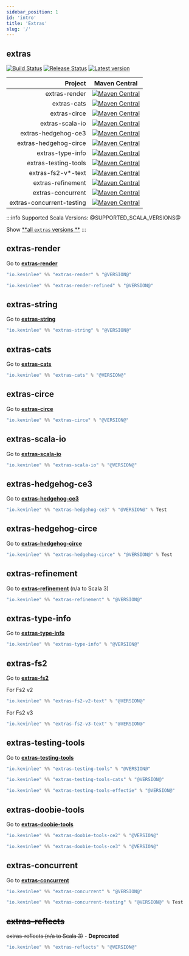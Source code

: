 ```yaml
---
sidebar_position: 1
id: 'intro'
title: 'Extras'
slug: '/'
---
```


## extras

[![Build Status](https://github.com/kevin-lee/extras/workflows/Build-All/badge.svg)](https://github.com/kevin-lee/extras/actions?workflow=Build-All)
[![Release Status](https://github.com/kevin-lee/extras/workflows/Release/badge.svg)](https://github.com/kevin-lee/extras/actions?workflow=Release)
[![Latest version](https://index.scala-lang.org/kevin-lee/extras/latest.svg)](https://index.scala-lang.org/kevin-lee/extras)

|                   Project | Maven Central                                                                                                                                                                                           |
|--------------------------:|---------------------------------------------------------------------------------------------------------------------------------------------------------------------------------------------------------|
|             extras-render | [![Maven Central](https://maven-badges.herokuapp.com/maven-central/io.kevinlee/extras-render_2.13/badge.svg)](https://search.maven.org/artifact/io.kevinlee/extras-render_2.13)                         |
|               extras-cats | [![Maven Central](https://maven-badges.herokuapp.com/maven-central/io.kevinlee/extras-cats_2.13/badge.svg)](https://search.maven.org/artifact/io.kevinlee/extras-cats_2.13)                             |
|              extras-circe | [![Maven Central](https://maven-badges.herokuapp.com/maven-central/io.kevinlee/extras-circe_2.13/badge.svg)](https://search.maven.org/artifact/io.kevinlee/extras-circe_2.13)                           |
|           extras-scala-io | [![Maven Central](https://maven-badges.herokuapp.com/maven-central/io.kevinlee/extras-scala-io_2.13/badge.svg)](https://search.maven.org/artifact/io.kevinlee/extras-scala-io_2.13)                     |
|       extras-hedgehog-ce3 | [![Maven Central](https://maven-badges.herokuapp.com/maven-central/io.kevinlee/extras-hedgehog-ce3_2.13/badge.svg)](https://search.maven.org/artifact/io.kevinlee/extras-hedgehog-ce3_2.13)             |
|     extras-hedgehog-circe | [![Maven Central](https://maven-badges.herokuapp.com/maven-central/io.kevinlee/extras-hedgehog-circe_2.13/badge.svg)](https://search.maven.org/artifact/io.kevinlee/extras-hedgehog-circe_2.13)         |
|          extras-type-info | [![Maven Central](https://maven-badges.herokuapp.com/maven-central/io.kevinlee/extras-type-info_2.13/badge.svg)](https://search.maven.org/artifact/io.kevinlee/extras-type-info_2.13)                   |
|      extras-testing-tools | [![Maven Central](https://maven-badges.herokuapp.com/maven-central/io.kevinlee/extras-testing-tools_2.13/badge.svg)](https://search.maven.org/artifact/io.kevinlee/extras-testing-tools_2.13)           |
|        extras-fs2-v*-text | [![Maven Central](https://maven-badges.herokuapp.com/maven-central/io.kevinlee/extras-fs2-v3-text_2.13/badge.svg)](https://search.maven.org/artifact/io.kevinlee/extras-fs2-v3-text_2.13)               |
|         extras-refinement | [![Maven Central](https://maven-badges.herokuapp.com/maven-central/io.kevinlee/extras-refinement_2.13/badge.svg)](https://search.maven.org/artifact/io.kevinlee/extras-refinement_2.13)                 |
|         extras-concurrent | [![Maven Central](https://maven-badges.herokuapp.com/maven-central/io.kevinlee/extras-concurrent_2.13/badge.svg)](https://search.maven.org/artifact/io.kevinlee/extras-concurrent_2.13)                 |
| extras-concurrent-testing | [![Maven Central](https://maven-badges.herokuapp.com/maven-central/io.kevinlee/extras-concurrent-testing_2.13/badge.svg)](https://search.maven.org/artifact/io.kevinlee/extras-concurrent-testing_2.13) |

:::info
Supported Scala Versions: @SUPPORTED_SCALA_VERSIONS@

Show [**all `extras` versions
**](https://index.scala-lang.org/kevin-lee/extras/artifacts)
:::

## extras-render

Go to [<u>**extras-render**</u>](extras-render)

```scala
"io.kevinlee" %% "extras-render" % "@VERSION@"
```
```scala
"io.kevinlee" %% "extras-render-refined" % "@VERSION@"
```

## extras-string
Go to [<u>**extras-string**</u>](extras-string)
```scala
"io.kevinlee" %% "extras-string" % "@VERSION@"
```

## extras-cats
Go to [<u>**extras-cats**</u>](extras-cats)
```scala
"io.kevinlee" %% "extras-cats" % "@VERSION@"
```

## extras-circe
Go to [<u>**extras-circe**</u>](extras-circe)
```scala
"io.kevinlee" %% "extras-circe" % "@VERSION@"
```

## extras-scala-io
Go to [<u>**extras-scala-io**</u>](extras-scala-io)
```scala
"io.kevinlee" %% "extras-scala-io" % "@VERSION@"
```

## extras-hedgehog-ce3
Go to [<u>**extras-hedgehog-ce3**</u>](extras-hedgehog/extras-hedgehog-ce3)
```scala
"io.kevinlee" %% "extras-hedgehog-ce3" % "@VERSION@" % Test
```

## extras-hedgehog-circe
Go to [<u>**extras-hedgehog-circe**</u>](extras-hedgehog/extras-hedgehog-circe)
```scala
"io.kevinlee" %% "extras-hedgehog-circe" % "@VERSION@" % Test
```

## extras-refinement
Go to [<u>**extras-refinement**</u>](extras-refinement) (n/a to Scala 3)
```scala
"io.kevinlee" %% "extras-refinement" % "@VERSION@"
```

## extras-type-info
Go to [<u>**extras-type-info**</u>](extras-type-info)
```scala
"io.kevinlee" %% "extras-type-info" % "@VERSION@"
```

## extras-fs2
Go to [<u>**extras-fs2**</u>](extras-fs2)

For Fs2 v2
```scala
"io.kevinlee" %% "extras-fs2-v2-text" % "@VERSION@"
```
For Fs2 v3
```scala
"io.kevinlee" %% "extras-fs2-v3-text" % "@VERSION@"
```

## extras-testing-tools
Go to [<u>**extras-testing-tools**</u>](extras-testing-tools)
```scala
"io.kevinlee" %% "extras-testing-tools" % "@VERSION@"
```
```scala
"io.kevinlee" %% "extras-testing-tools-cats" % "@VERSION@"
```
```scala
"io.kevinlee" %% "extras-testing-tools-effectie" % "@VERSION@"
```

## extras-doobie-tools
Go to [<u>**extras-doobie-tools**</u>](extras-doobie-tools)
```scala
"io.kevinlee" %% "extras-doobie-tools-ce2" % "@VERSION@"
```
```scala
"io.kevinlee" %% "extras-doobie-tools-ce3" % "@VERSION@"
```

## extras-concurrent
Go to [<u>**extras-concurrent**</u>](extras-concurrent)
```scala
"io.kevinlee" %% "extras-concurrent" % "@VERSION@"
```
```scala
"io.kevinlee" %% "extras-concurrent-testing" % "@VERSION@" % Test
```

## ~~extras-reflects~~
~~extras-reflects (n/a to Scala 3)~~ - **Deprecated**
```scala
"io.kevinlee" %% "extras-reflects" % "@VERSION@"
```
